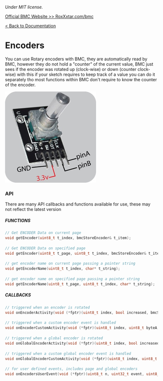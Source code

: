 *Under MIT license.*

[Official BMC Website >> RoxXxtar.com/bmc](https://www.roxxxtar.com/bmc)

[< Back to Documentation](README.md)

# Encoders
You can use Rotary encoders with BMC, they are automatically read by BMC, however they do not hold a "counter" of the current value, BMC just sees if the encoder was rotated up (clock-wise) or down (counter clock-wise) with this if your sketch requires to keep track of a value you can do it separately tho most functions within BMC don't require to know the counter of the encoder.

![Encoder Wiring](../images/encoder-wiring.jpg)

### API
There are many API callbacks and functions available for use, these may not reflect the latest version

##### FUNCTIONS
```c++
// Get ENCODER Data on current page
void getEncoder(uint8_t t_index, bmcStoreEncoder& t_item);

// Get ENCODER Data on specified page
void getEncoder(uint8_t t_page, uint8_t t_index, bmcStoreEncoder& t_item);

// get encoder name on current page passing a pointer string
void getEncoderName(uint8_t t_index, char* t_string);

// get encoder name on specified page passing a pointer string
void getEncoderName(uint8_t t_page, uint8_t t_index, char* t_string);
```

##### CALLBACKS
```c++
// triggered when an encoder is rotated
void onEncoderActivity(void (*fptr)(uint8_t index, bool increased, bmcStoreEncoder data));

// triggered when a custom encoder event is handled
void onEncoderCustomActivity(void (*fptr)(uint8_t index, uint8_t byteA, uint8_t byteB, uint8_t byteC, bool direction));

// triggered when a global encoder is rotated
void onGlobalEncoderActivity(void (*fptr)(uint8_t index, bool increased, bmcStoreEncoder data));

// triggered when a custom global encoder event is handled
void onGlobalEncoderCustomActivity(void (*fptr)(uint8_t index, uint8_t byteA, uint8_t byteB, uint8_t byteC, bool direction));

// for user defined events, includes page and global encoders
void onEncodersUserEvent(void (*fptr)(uint8_t n, uint32_t event, uint8_t ports, uint8_t mode));

```
